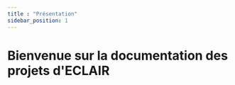 ```yaml
---
title : "Présentation"
sidebar_position: 1
---
```


# Bienvenue sur la documentation des projets d'ECLAIR

